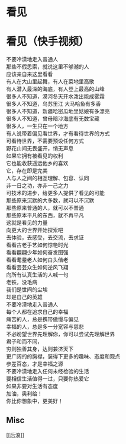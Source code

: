 # 看见








# 看见（快手视频）

不要冷漠地走入普通人  
那些不假思索，就说这里不够潮的人  
应该亲自来这里看看  
有人在大山里起舞，有人在菜地里高歌  
有人潜入最深的海底，有人登上最高的山峰  
很多人不知道，漠河冬天开水泼出能成雾霜  
很多人不知道，乌苏里江 大马哈鱼有多香  
很多人不知道，新疆哈密瓜地里姑娘有多漂亮  
很多人不知道，曾母暗沙海底有无数宝藏  
很多人，一生只在一个地方  
有人说带着偏见看世界，才有看待世界的方式  
可看待世界，不需要预设任何方式  
野花山间无畏盛开，悄无声息  
如果它拥有被看见的权利  
它也能收获遥远他乡的喜欢  
它，存在即是完美  
人与人之间的相互理解、包容、认同  
非一日之功，亦非一己之力  
可技术的进步，给更多人提供了看见的可能  
那些原来沉默的大多数，就可以不沉默  
那些原来普通的人，就可以不普通  
那些原本平凡的东西，就不再平凡  
这就是看见的力量  
向更大的世界开始探索吧  
去体验，去感受，去交流，去求证  
看看古老手艺如何惊艳时光  
看看翩翩少年如何奋发图强  
看看耄耋老人如何白头偕老  
看看芸芸众生如何逆风飞翔  
向所有认真生活的人喊一句  
老铁，没毛病  
我们是世间的尘埃  
却是自己的英雄  
不要冷漠地走入普通人  
每个人都在追求自己的幸福  
痛苦的人，总是携带傲慢与偏见  
幸福的人，总是多一分宽容与慈悲  
不必盼望世界先理解你，你可以尝试先理解世界  
君子和而不同，  
穷则独善其身，达则兼济天下  
更广阔的的胸襟，装得下更多的趣味、态度和观点  
参差百态，才是幸福之源  
不要冷漠地走入任何未经检验的生活  
要相信生活值得一过，只要你热爱它  
如果非要对生活有态度  
加油，奥利给！  
你比你想象中，更美好！

## Misc

[[后浪]]

